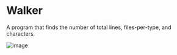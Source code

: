# Walker
A program that finds the number of total lines, files-per-type, and characters.

![image](https://user-images.githubusercontent.com/81060842/226215781-4382754c-bdb5-4e90-8232-daa88ea77c30.png)
